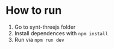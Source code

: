 # How to run

1. Go to synt-threejs folder
2. Install dependences with `npm install`
3. Run via `npm run dev`
